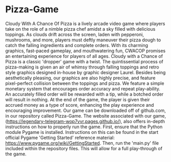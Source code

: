 # Pizza-Game
Cloudy With A Chance Of Pizza is a lively arcade video game where players take on the role of a nimble pizza chef amidst a sky filled with delicious toppings. As clouds drift across the screen, laden with pepperoni, mushrooms, and more, players must deftly maneuver their pizza dough to catch the falling ingredients and complete orders. With its charming graphics, fast-paced gameplay, and mouthwatering fun, CWACOP promises an entertaining experience for players of all ages. Cloudy with a Chance of Pizza is a classic 'dropper' game with a twist. The quintissential process of pizza-making is given an air of whimsy through falling toppings and retro style graphics designed in-house by graphic designer Laurel. Besides being aesthetically pleasing, our graphics are also highly precise, and feature pixel-perfect collision between the toppings and pizza. We feature a simple monetary system that encourages order accuracy and repeat play-ability. An accurately filled order will be rewarded with a tip, while a botched order will result in nothing. At the end of the game, the player is given their accrued money as a type of score, enhancing the play experience and encouraging improvement. Our game can be downloaded off of github.com, in our repository called Pizza-Game. The website associated with our game, (https://legendary-telegram-wop7vvr.pages.github.io/), also offers in-depth instructions on how to properly run the game. First, ensure that the Python module Pygame is installed. Instructions on this can be found in the start official Pygame 'Getting Started' reference material: https://www.pygame.org/wiki/GettingStarted. Then, run the 'main.py' file included within the repository files. This will allow for a full play-through of the game. 
